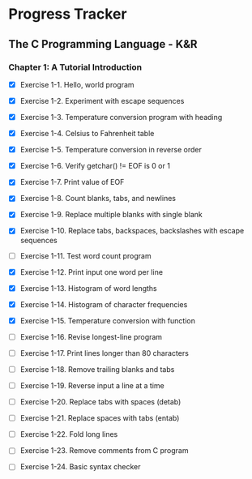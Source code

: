# Progress Tracker

## The C Programming Language - K&R

### Chapter 1: A Tutorial Introduction

- [x] Exercise 1-1. Hello, world program
- [x] Exercise 1-2. Experiment with escape sequences
- [x] Exercise 1-3. Temperature conversion program with heading
- [x] Exercise 1-4. Celsius to Fahrenheit table
- [x] Exercise 1-5. Temperature conversion in reverse order
- [x] Exercise 1-6. Verify getchar() != EOF is 0 or 1
- [x] Exercise 1-7. Print value of EOF
- [x] Exercise 1-8. Count blanks, tabs, and newlines
- [x] Exercise 1-9. Replace multiple blanks with single blank
- [x] Exercise 1-10. Replace tabs, backspaces, backslashes with escape sequences
- [ ] Exercise 1-11. Test word count program
- [x] Exercise 1-12. Print input one word per line
- [x] Exercise 1-13. Histogram of word lengths
- [x] Exercise 1-14. Histogram of character frequencies
- [x] Exercise 1-15. Temperature conversion with function
- [ ] Exercise 1-16. Revise longest-line program
- [ ] Exercise 1-17. Print lines longer than 80 characters
- [ ] Exercise 1-18. Remove trailing blanks and tabs
- [ ] Exercise 1-19. Reverse input a line at a time
- [ ] Exercise 1-20. Replace tabs with spaces (detab)
- [ ] Exercise 1-21. Replace spaces with tabs (entab)
- [ ] Exercise 1-22. Fold long lines
- [ ] Exercise 1-23. Remove comments from C program
- [ ] Exercise 1-24. Basic syntax checker

